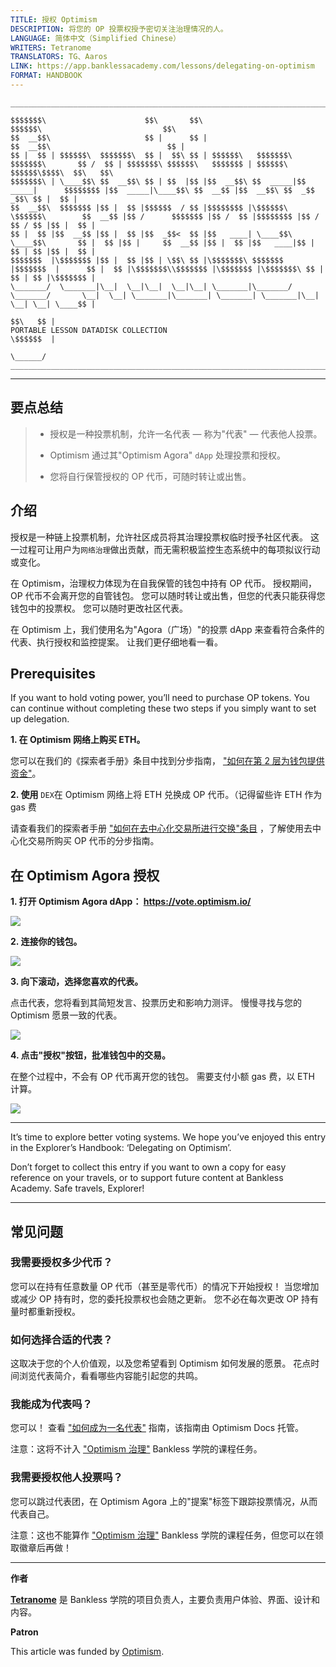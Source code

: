 ```yaml
---
TITLE: 授权 Optimism
DESCRIPTION: 将您的 OP 投票权授予密切关注治理情况的人。
LANGUAGE: 简体中文（Simplified Chinese）
WRITERS: Tetranome
TRANSLATORS: TG、Aaros
LINK: https://app.banklessacademy.com/lessons/delegating-on-optimism
FORMAT: HANDBOOK
---
```


```
__________________________________________________________________________________________________________________________________________________________

$$$$$$$\                      $$\       $$\                                      $$$$$$\                           $$\                                   
$$  __$$\                     $$ |      $$ |                                    $$  __$$\                          $$ |                                  
$$ |  $$ | $$$$$$\  $$$$$$$\  $$ |  $$\ $$ | $$$$$$\   $$$$$$$\  $$$$$$$\       $$ /  $$ | $$$$$$$\ $$$$$$\   $$$$$$$ | $$$$$$\  $$$$$$\$$$$\  $$\   $$\ 
$$$$$$$\ | \____$$\ $$  __$$\ $$ | $$  |$$ |$$  __$$\ $$  _____|$$  _____|      $$$$$$$$ |$$  _____|\____$$\ $$  __$$ |$$  __$$\ $$  _$$  _$$\ $$ |  $$ |
$$  __$$\  $$$$$$$ |$$ |  $$ |$$$$$$  / $$ |$$$$$$$$ |\$$$$$$\  \$$$$$$\        $$  __$$ |$$ /      $$$$$$$ |$$ /  $$ |$$$$$$$$ |$$ / $$ / $$ |$$ |  $$ |
$$ |  $$ |$$  __$$ |$$ |  $$ |$$  _$$<  $$ |$$   ____| \____$$\  \____$$\       $$ |  $$ |$$ |     $$  __$$ |$$ |  $$ |$$   ____|$$ | $$ | $$ |$$ |  $$ |
$$$$$$$  |\$$$$$$$ |$$ |  $$ |$$ | \$$\ $$ |\$$$$$$$\ $$$$$$$  |$$$$$$$  |      $$ |  $$ |\$$$$$$$\\$$$$$$$ |\$$$$$$$ |\$$$$$$$\ $$ | $$ | $$ |\$$$$$$$ |
\_______/  \_______|\__|  \__|\__|  \__|\__| \_______|\_______/ \_______/       \__|  \__| \_______|\_______| \_______| \_______|\__| \__| \__| \____$$ |
                                                                                                                                               $$\   $$ |
PORTABLE LESSON DATADISK COLLECTION                                                                                                            \$$$$$$  |
                                                                                                                                                \______/
__________________________________________________________________________________________________________________________________________________________
```

---
## 要点总结

> * 授权是一种投票机制，允许一名代表 — 称为"代表" — 代表他人投票。
> 
> * Optimism 通过其"Optimism Agora" `dApp` 处理投票和授权。
> 
> * 您将自行保管授权的 OP 代币，可随时转让或出售。

## 介绍

授权是一种链上投票机制，允许社区成员将其治理投票权临时授予社区代表。 这一过程可让用户为`网络治理`做出贡献，而无需积极监控生态系统中的每项拟议行动或变化。

在 Optimism，治理权力体现为在自我保管的钱包中持有 OP 代币。 授权期间，OP 代币不会离开您的自管钱包。 您可以随时转让或出售，但您的代表只能获得您钱包中的投票权。 您可以随时更改社区代表。

在 Optimism 上，我们使用名为"Agora（广场）"的投票 dApp 来查看符合条件的代表、执行授权和监控提案。 让我们更仔细地看一看。

## Prerequisites

If you want to hold voting power, you’ll need to purchase OP tokens. You can continue without completing these two steps if you simply want to set up delegation.

**1\. 在 Optimism 网络上购买 ETH。**

您可以在我们的《探索者手册》条目中找到分步指南， ["如何在第 2 层为钱包提供资金"](https://app.banklessacademy.com/lessons/how-to-fund-a-wallet-on-layer-2)。

**2\. 使用** `DEX`在 Optimism 网络上将 ETH 兑换成 OP 代币。（记得留些许 ETH 作为 gas 费

请查看我们的探索者手册 ["如何在去中心化交易所进行交换"条目](https://app.banklessacademy.com/lessons/how-to-swap-on-a-decentralized-exchange) ，了解使用去中心化交易所购买 OP 代币的分步指南。

## 在 Optimism Agora 授权

**1\. 打开 Optimism Agora dApp： <https://vote.optimism.io/>**

![](https://app.banklessacademy.com/images/delegating-on-optimism/image-ce643a81.png)

**2\. 连接你的钱包。**

![](https://app.banklessacademy.com/images/delegating-on-optimism/image-9ec06fe9.png)

**3\. 向下滚动，选择您喜欢的代表。**

点击代表，您将看到其简短发言、投票历史和影响力测评。 慢慢寻找与您的 Optimism 愿景一致的代表。

![](https://app.banklessacademy.com/images/delegating-on-optimism/image-6443ae02.png)

**4\. 点击"授权"按钮，批准钱包中的交易。**

在整个过程中，不会有 OP 代币离开您的钱包。 需要支付小额 gas 费，以 ETH 计算。

![](https://app.banklessacademy.com/images/delegating-on-optimism/image-245809cd.png)


---

It’s time to explore better voting systems. We hope you’ve enjoyed this entry in the Explorer’s Handbook: ‘Delegating on Optimism’.

Don’t forget to collect this entry if you want to own a copy for easy reference on your travels, or to support future content at Bankless Academy. Safe travels, Explorer!


---

## 常见问题

### 我需要授权多少代币？

您可以在持有任意数量 OP 代币（甚至是零代币）的情况下开始授权！ 当您增加或减少 OP 持有时，您的委托投票权也会随之更新。 您不必在每次更改 OP 持有量时都重新授权。

### 如何选择合适的代表？

这取决于您的个人价值观，以及您希望看到 Optimism 如何发展的愿景。 花点时间浏览代表简介，看看哪些内容能引起您的共鸣。

### 我能成为代表吗？

您可以！ 查看 ["如何成为一名代表"](https://community.optimism.io/docs/governance/delegate/) 指南，该指南由 Optimism Docs 托管。

注意：这将不计入 ["Optimism 治理"](https://app.banklessacademy.com/lessons/optimism-governance) Bankless 学院的课程任务。

### 我需要授权他人投票吗？

您可以跳过代表团，在 Optimism Agora 上的"提案"标签下跟踪投票情况，从而代表自己。

注意：这也不能算作 ["Optimism 治理"](https://app.banklessacademy.com/lessons/optimism-governance) Bankless 学院的课程任务，但您可以在领取徽章后再做！


---

**作者**

**[Tetranome](https://twitter.com/Tetranome)** 是 Bankless 学院的项目负责人，主要负责用户体验、界面、设计和内容。

**Patron**

This article was funded by [Optimism](https://www.optimism.io/).